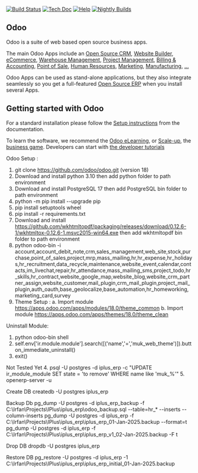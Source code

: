 [![Build Status](https://runbot.odoo.com/runbot/badge/flat/1/master.svg)](https://runbot.odoo.com/runbot)
[![Tech Doc](https://img.shields.io/badge/master-docs-875A7B.svg?style=flat&colorA=8F8F8F)](https://www.odoo.com/documentation/master)
[![Help](https://img.shields.io/badge/master-help-875A7B.svg?style=flat&colorA=8F8F8F)](https://www.odoo.com/forum/help-1)
[![Nightly Builds](https://img.shields.io/badge/master-nightly-875A7B.svg?style=flat&colorA=8F8F8F)](https://nightly.odoo.com/)

Odoo
----

Odoo is a suite of web based open source business apps.

The main Odoo Apps include an <a href="https://www.odoo.com/page/crm">Open Source CRM</a>,
<a href="https://www.odoo.com/app/website">Website Builder</a>,
<a href="https://www.odoo.com/app/ecommerce">eCommerce</a>,
<a href="https://www.odoo.com/app/inventory">Warehouse Management</a>,
<a href="https://www.odoo.com/app/project">Project Management</a>,
<a href="https://www.odoo.com/app/accounting">Billing &amp; Accounting</a>,
<a href="https://www.odoo.com/app/point-of-sale-shop">Point of Sale</a>,
<a href="https://www.odoo.com/app/employees">Human Resources</a>,
<a href="https://www.odoo.com/app/social-marketing">Marketing</a>,
<a href="https://www.odoo.com/app/manufacturing">Manufacturing</a>,
<a href="https://www.odoo.com/">...</a>

Odoo Apps can be used as stand-alone applications, but they also integrate seamlessly so you get
a full-featured <a href="https://www.odoo.com">Open Source ERP</a> when you install several Apps.

Getting started with Odoo
-------------------------

For a standard installation please follow the <a href="https://www.odoo.com/documentation/master/administration/install/install.html">Setup instructions</a>
from the documentation.

To learn the software, we recommend the <a href="https://www.odoo.com/slides">Odoo eLearning</a>, or <a href="https://www.odoo.com/page/scale-up-business-game">Scale-up</a>, the <a href="https://www.odoo.com/page/scale-up-business-game">business game</a>. Developers can start with <a href="https://www.odoo.com/documentation/master/developer/howtos.html">the developer tutorials</a>

Odoo Setup :
1. git clone https://github.com/odoo/odoo.git (version 18)
2. Download and install python 3.10 then add python folder to path environment
3. Download and install PostgreSQL 17 then add PostgreSQL bin folder to path environment
4. python -m pip install --upgrade pip
5. pip install setuptools wheel
6. pip install -r requirements.txt
7. Download and install https://github.com/wkhtmltopdf/packaging/releases/download/0.12.6-1/wkhtmltox-0.12.6-1.msvc2015-win64.exe then add wkhtmltopdf bin folder to path environment
8. python odoo-bin -i account,account_debit_note,crm,sales_management,web_site,stock,purchase,point_of_sales,project,mrp,mass_mailing,hr,hr_expense,hr_holidays,hr_recruitment,data_recycle,maintenance,website_event,calendar,contacts,im_livechat,repair,hr_attendance,mass_mailing_sms,project_todo,hr_skills,hr_contract,website_google_map,website_blog,website_crm_partner_assign,website_customer,mail_plugin,crm_mail_plugin,project_mail_plugin,auth_oauth,base_geolocalize,base_automation,hr_homeworking,marketing_card,survey
9. Theme Setup :
	a. Import module https://apps.odoo.com/apps/modules/18.0/theme_common
	b. Import module https://apps.odoo.com/apps/themes/18.0/theme_clean

Uninstall Module:
1. python odoo-bin shell
2. self.env['ir.module.module'].search([('name','=','muk_web_theme')]).button_immediate_uninstall()
3. exit()

Not Tested Yet
4. psql -U postgres -d iplus_erp -c "UPDATE ir_module_module SET state = 'to remove' WHERE name like 'muk_%'"
5. openerp-server -u


Create DB
createdb -U postgres iplus_erp

Backup Db
pg_dump -U postgres -d iplus_erp_backup -f C:\Irfan\Projects\IPlus\iplus_erp\odoo_backup.sql --table=hr_* --inserts --column-inserts
pg_dump -U postgres -d iplus_erp -f C:\Irfan\Projects\IPlus\iplus_erp\iplus_erp_01-Jan-2025.backup --format=t
pg_dump -U postgres -d iplus_erp -f C:\Irfan\Projects\IPlus\iplus_erp\iplus_erp_v1_02-Jan-2025.backup -F t

Drop DB
dropdb -U postgres iplus_erp

Restore DB
pg_restore -U postgres -d iplus_erp -1 C:\Irfan\Projects\IPlus\iplus_erp\iplus_erp_initial_01-Jan-2025.backup